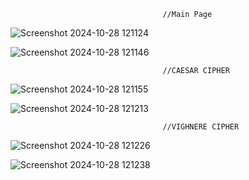
                                      //Main Page
![Screenshot 2024-10-28 121124](https://github.com/user-attachments/assets/e50eea4d-27a9-49e6-b728-b324f02aa996)
                                      
![Screenshot 2024-10-28 121146](https://github.com/user-attachments/assets/1347ac20-84cb-4975-abe6-994919b6db34)

                                      //CAESAR CIPHER

![Screenshot 2024-10-28 121155](https://github.com/user-attachments/assets/23aa7a6c-62ae-4426-b950-312910a71328)
                                      
![Screenshot 2024-10-28 121213](https://github.com/user-attachments/assets/528399a6-fa03-46ce-b631-1366629e6afd)


                                      //VIGHNERE CIPHER
![Screenshot 2024-10-28 121226](https://github.com/user-attachments/assets/d7fdb0d2-8416-4596-a7bc-da409abf1705)
                                      
![Screenshot 2024-10-28 121238](https://github.com/user-attachments/assets/1056099e-e3df-43f0-ab26-58b8923ee0ab)
